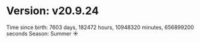 # Version: v20.9.24
Time since birth: 7603 days, 182472 hours, 10948320 minutes, 656899200 seconds
Season: Summer ☀️
